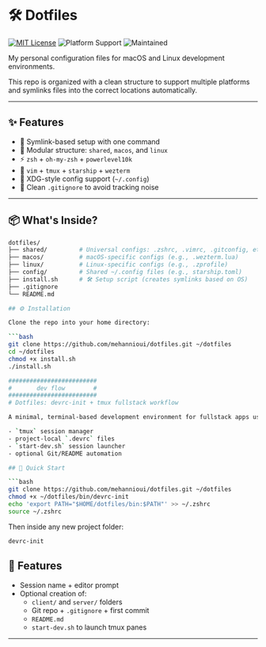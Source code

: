 # 🛠️ Dotfiles

[![MIT License](https://img.shields.io/badge/license-MIT-green.svg)](LICENSE)
![Platform Support](https://img.shields.io/badge/platform-macOS%20%7C%20Linux-blue)
![Maintained](https://img.shields.io/badge/status-maintained-brightgreen)

My personal configuration files for macOS and Linux development environments.

This repo is organized with a clean structure to support multiple platforms and symlinks files into the correct locations automatically.

---

## ✨ Features

- 🔁 Symlink-based setup with one command
- 🧩 Modular structure: `shared`, `macos`, and `linux`
- ⚡ `zsh` + `oh-my-zsh` + `powerlevel10k`
- 🐍 `vim` + `tmux` + `starship` + `wezterm`
- 📂 XDG-style config support (`~/.config`)
- 🧼 Clean `.gitignore` to avoid tracking noise

---

## 📦 What's Inside?

```bash
dotfiles/
├── shared/         # Universal configs: .zshrc, .vimrc, .gitconfig, etc.
├── macos/          # macOS-specific configs (e.g., .wezterm.lua)
├── linux/          # Linux-specific configs (e.g., .zprofile)
├── config/         # Shared ~/.config files (e.g., starship.toml)
├── install.sh      # 🛠️ Setup script (creates symlinks based on OS)
├── .gitignore
└── README.md

## ⚙️ Installation

Clone the repo into your home directory:

```bash
git clone https://github.com/mehannioui/dotfiles.git ~/dotfiles
cd ~/dotfiles
chmod +x install.sh
./install.sh

#########################
#       dev flow        #
#########################
# Dotfiles: devrc-init + tmux fullstack workflow

A minimal, terminal-based development environment for fullstack apps using:

- `tmux` session manager
- project-local `.devrc` files
- `start-dev.sh` session launcher
- optional Git/README automation

## 🚀 Quick Start

```bash
git clone https://github.com/mehannioui/dotfiles.git ~/dotfiles
chmod +x ~/dotfiles/bin/devrc-init
echo 'export PATH="$HOME/dotfiles/bin:$PATH"' >> ~/.zshrc
source ~/.zshrc
```

Then inside any new project folder:

```bash
devrc-init
```

## 🧠 Features

- Session name + editor prompt
- Optional creation of:
  - `client/` and `server/` folders
  - Git repo + `.gitignore` + first commit
  - `README.md`
  - `start-dev.sh` to launch tmux panes

---
